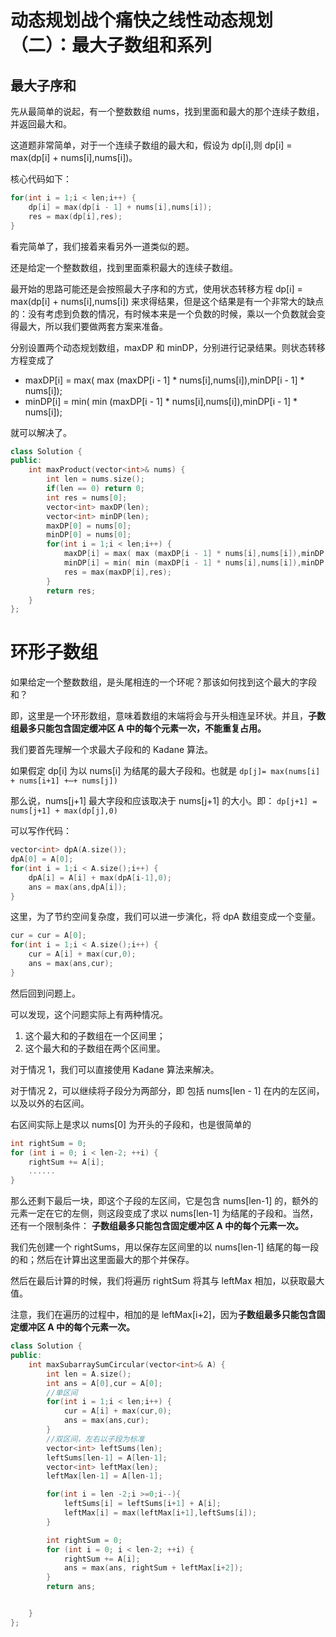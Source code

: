 # 动态规划战个痛快之线性动态规划（二）：最大子数组和系列

<!--最大子序和
乘积最大子数组
环形子数组的最大和 —— 环形数组的处理
最大子矩阵 —— 思路类似一维的最大子数组和
矩形区域不超过 K 的最大数值和
-->

## 最大子序和 

先从最简单的说起，有一个整数数组 nums，找到里面和最大的那个连续子数组，并返回最大和。

这道题非常简单，对于一个连续子数组的最大和，假设为 dp[i],则
dp[i] = max(dp[i] + nums[i],nums[i])。

核心代码如下：
```C++
for(int i = 1;i < len;i++) {
    dp[i] = max(dp[i - 1] + nums[i],nums[i]);
    res = max(dp[i],res);
}
```

看完简单了，我们接着来看另外一道类似的题。

还是给定一个整数数组，找到里面乘积最大的连续子数组。

最开始的思路可能还是会按照最大子序和的方式，使用状态转移方程 dp[i] = max(dp[i] + nums[i],nums[i]) 来求得结果，但是这个结果是有一个非常大的缺点的：没有考虑到负数的情况，有时候本来是一个负数的时候，乘以一个负数就会变得最大，所以我们要做两套方案来准备。

分别设置两个动态规划数组，maxDP 和 minDP，分别进行记录结果。则状态转移方程变成了
* maxDP[i] = max( max (maxDP[i - 1] * nums[i],nums[i]),minDP[i - 1] * nums[i]);
* minDP[i] = min( min (maxDP[i - 1] * nums[i],nums[i]),minDP[i - 1] * nums[i]);

就可以解决了。

```C++
class Solution {
public:
    int maxProduct(vector<int>& nums) {
        int len = nums.size();
        if(len == 0) return 0;
        int res = nums[0];
        vector<int> maxDP(len);
        vector<int> minDP(len);
        maxDP[0] = nums[0];
        minDP[0] = nums[0];
        for(int i = 1;i < len;i++) {
            maxDP[i] = max( max (maxDP[i - 1] * nums[i],nums[i]),minDP[i - 1] * nums[i]);
            minDP[i] = min( min (maxDP[i - 1] * nums[i],nums[i]),minDP[i - 1] * nums[i]);
            res = max(maxDP[i],res);
        }
        return res;
    }
};
```


# 环形子数组

如果给定一个整数数组，是头尾相连的一个环呢？那该如何找到这个最大的字段和？

即，这里是一个环形数组，意味着数组的末端将会与开头相连呈环状。并且，**子数组最多只能包含固定缓冲区 A 中的每个元素一次，不能重复占用。**

我们要首先理解一个求最大子段和的 Kadane 算法。

如果假定 dp[i] 为以 nums[i] 为结尾的最大子段和。也就是
`dp[j]= max(nums[i] + nums[i+1] +⋯+ nums[j])`

那么说，nums[j+1] 最大字段和应该取决于 nums[j+1] 的大小。即：
`dp[j+1] = nums[j+1] + max(dp[j],0)`

可以写作代码：
```C++
vector<int> dpA(A.size());
dpA[0] = A[0];
for(int i = 1;i < A.size();i++) {
    dpA[i] = A[i] + max(dpA[i-1],0);
    ans = max(ans,dpA[i]);
}
```

这里，为了节约空间复杂度，我们可以进一步演化，将 dpA 数组变成一个变量。
```C++
cur = cur = A[0];
for(int i = 1;i < A.size();i++) {
    cur = A[i] + max(cur,0);
    ans = max(ans,cur);
}
``` 

然后回到问题上。

可以发现，这个问题实际上有两种情况。
1. 这个最大和的子数组在一个区间里；
2. 这个最大和的子数组在两个区间里。

对于情况 1，我们可以直接使用 Kadane 算法来解决。

对于情况 2，可以继续将子段分为两部分，即 包括 nums[len - 1] 在内的左区间，以及以外的右区间。

右区间实际上是求以 nums[0] 为开头的子段和，也是很简单的
```C++
int rightSum = 0;
for (int i = 0; i < len-2; ++i) {
    rightSum += A[i];
    ......
}
```

那么还剩下最后一块，即这个子段的左区间，它是包含 nums[len-1] 的，额外的元素一定在它的左侧，则这段变成了求以 nums[len-1] 为结尾的子段和。当然，还有一个限制条件： **子数组最多只能包含固定缓冲区 A 中的每个元素一次。**

我们先创建一个 rightSums，用以保存左区间里的以 nums[len-1] 结尾的每一段的和；然后在计算出这里面最大的那个并保存。

然后在最后计算的时候，我们将遍历 rightSum 将其与 leftMax 相加，以获取最大值。

注意，我们在遍历的过程中，相加的是 leftMax[i+2]，因为**子数组最多只能包含固定缓冲区 A 中的每个元素一次。**


```C++
class Solution {
public:
    int maxSubarraySumCircular(vector<int>& A) {
        int len = A.size();
        int ans = A[0],cur = A[0];
        //单区间
        for(int i = 1;i < len;i++) {
            cur = A[i] + max(cur,0);
            ans = max(ans,cur);
        }
        //双区间，左右以子段为标准
        vector<int> leftSums(len);
        leftSums[len-1] = A[len-1];
        vector<int> leftMax(len);
        leftMax[len-1] = A[len-1];

        for(int i = len -2;i >=0;i--){
            leftSums[i] = leftSums[i+1] + A[i];
            leftMax[i] = max(leftMax[i+1],leftSums[i]);
        }

        int rightSum = 0;
        for (int i = 0; i < len-2; ++i) {
            rightSum += A[i];
            ans = max(ans, rightSum + leftMax[i+2]);
        }
        return ans;


    }
};
```
